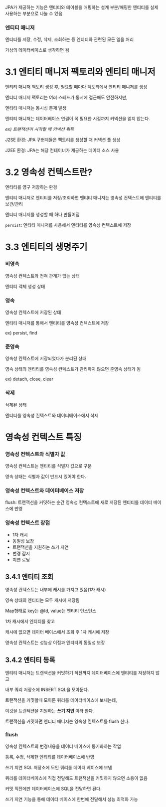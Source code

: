 JPA가 제공하는 기능은 엔티티와 테이블을 매핑하는 설계 부분/매핑한 엔티티를 실제 사용하는 부분으로 나눌 수 있음

### 엔티티 매니저

엔티티를 저장, 수정, 삭제, 조회하는 등 엔티티와 관련된 모든 일을 처리

가상의 데이터베이스로 생각하면 됨

# 3.1 엔티티 매니저 팩토리와 엔티티 매니저

엔티티 매니저 팩토리 생성 후, 필요할 때마다 팩토리에서 엔티티 매니저를 생성

엔티티 매니저 팩토리는 여러 스레드가 동시에 접근해도 안전하지만,

엔티티 매니저는 동시성 문제 발생

엔티티 매니저는 데이터베이스 연결이 꼭 필요한 시점까지 커넥션을 얻지 않는다.

*ex) 트랜잭션이 시작할 때 커넥션 획득*

J2SE 환경: JPA 구현체들은 팩토리를 생성할 때 커넥션 풀 생성

J2EE 환경: JPA는 해당 컨테이너가 제공하는 데이터 소스 사용

# 3.2 영속성 컨텍스트란?

엔티티를 영구 저장하는 환경

엔티티 매니저로 엔티티를 저장/조회하면 엔티티 매니저는 영속성 컨텍스트에 엔티티를 보관/관리

엔티티 매니저를 생성할 때 하나 만들어짐

`persist`: 엔티티 매니저를 사용해서 엔티티를 영속성 컨텍스트에 저장

# 3.3 엔티티의 생명주기

### 비영속

영속성 컨텍스트와 전혀 관계가 없는 상태

엔티티 객체 생성 상태

### 영속

영속성 컨텍스트에 저장된 상태

엔티티 매니저를 통해서 엔티티를 영속성 컨텍스트에 저장

ex) persist, find

### 준영속

영속성 컨텍스트에 저장되었다가 분리된 상태

영속 상태의 엔티티를 영속성 컨텍스트가 관리하지 않으면 준영속 상태가 됨

ex) detach, close, clear

### 삭제

삭제된 상태

엔티티를 영속성 컨텍스트와 데이터베이스에서 삭제

# 영속성 컨텍스트 특징

### 영속성 컨텍스트와 식별자 값

영속성 컨텍스트는 엔티티를 식별자 값으로 구분

영속 상태는 식별자 값이 반드시 있어야 한다.

### 영속성 컨텍스트와 데이터베이스 저장

flush: 트랜잭션을 커밋하는 순간 영속성 컨텍스트에 새로 저장된 엔티티를 데이터 베이스에 반영

### 영속성 컨텍스트 장점

- 1차 캐시
- 동일성 보장
- 트랜잭션을 지원하는 쓰기 지연
- 변경 감지
- 지연 로딩

## 3.4.1 엔티티 조회

영속성 컨텍스트는 내부에 캐시를 가지고 있음(1차 캐시)

영속 상태의 엔티티는 모두 캐시에 저장됨

Map형태로 key는 @Id, value는 엔티티 인스턴스

1차 캐시에서 엔티티를 찾고 

캐시에 없으면 데이터 베이스에서 조회 후 1차 캐시에 저장

영속성 컨텍스트는 성능상 이점과 엔티티의 동일성 보장

## 3.4.2 엔티티 등록

엔티티 매니저는 트랜잭션을 커밋하기 직전까지 데이터베이스에 엔티티를 저장하지 않고

내부 쿼리 저장소에 INSERT SQL을 모아둔다.

트랜잭션을 커밋할때 모아둔 쿼리를 데이터베이스에 보내는데, 

이것을 트랜잭션을 지원하는 **쓰기 지연** 이라 한다.

트랜잭션을 커밋하면 엔티티 매니저는 영속성 컨텍스트를 flush 한다.

### flush

영속성 컨텍스트의 변경내용을 데이터 베이스에 동기화하는 작업

등록, 수정, 삭제한 엔티티를 데이터베이스에 반영

쓰기 지연 SQL 저장소에 모인 쿼리를 데이터 베이스에 보냄

쿼리를 데이터베이스에 직접 전달해도 트랜잭션을 커밋하지 않으면 소용이 없음

커밋 직전에만 데이터베이스에 SQL을 전달하면 된다.

쓰기 지연 기능을 통해 데이터 베이스에 한번에 전달해서 성능 최적화 가능
